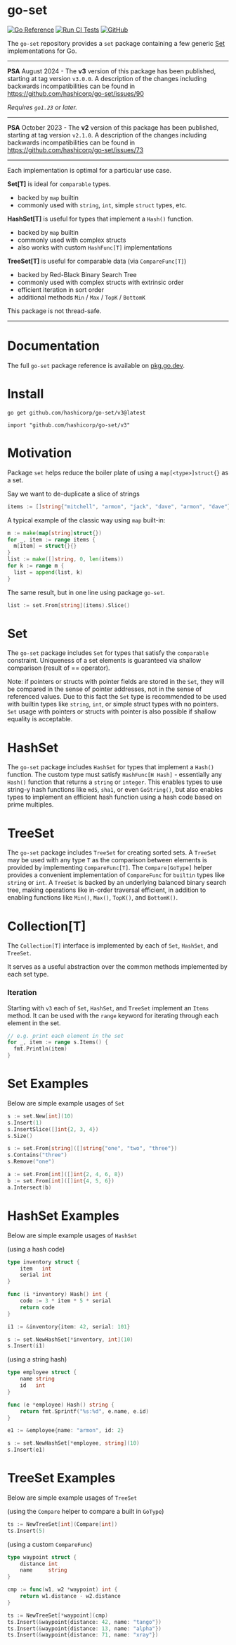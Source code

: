 # go-set

[![Go Reference](https://pkg.go.dev/badge/github.com/hashicorp/go-set.svg)](https://pkg.go.dev/github.com/hashicorp/go-set/v3)
[![Run CI Tests](https://github.com/hashicorp/go-set/actions/workflows/ci.yaml/badge.svg)](https://github.com/hashicorp/go-set/actions/workflows/ci.yaml)
[![GitHub](https://img.shields.io/github/license/hashicorp/go-set)](LICENSE)

The `go-set` repository provides a `set` package containing a few
generic [Set](https://en.wikipedia.org/wiki/Set) implementations for Go.

---

**PSA** August 2024 - The **v3** version of this package has been published,
starting at tag version `v3.0.0`. A description of the changes including
backwards incompatibilities can be found in https://github.com/hashicorp/go-set/issues/90

_Requires `go1.23` or later._

---

**PSA** October 2023 - The **v2** version of this package has been published,
starting at tag version `v2.1.0`. A description of the changes including
backwards incompatibilities can be found in https://github.com/hashicorp/go-set/issues/73

---

Each implementation is optimal for a particular use case.

**Set[T]** is ideal for `comparable` types.
  - backed by `map` builtin
  - commonly used with `string`, `int`, simple `struct` types, etc.

**HashSet[T]** is useful for types that implement a `Hash()` function.
  - backed by `map` builtin
  - commonly used with complex structs
  - also works with custom `HashFunc[T]` implementations

**TreeSet[T]** is useful for comparable data (via `CompareFunc[T]`)
  - backed by Red-Black Binary Search Tree
  - commonly used with complex structs with extrinsic order
  - efficient iteration in sort order
  - additional methods `Min` / `Max` / `TopK` / `BottomK`

This package is not thread-safe.

---

# Documentation

The full `go-set` package reference is available on [pkg.go.dev](https://pkg.go.dev/github.com/hashicorp/go-set/v3).

# Install

```shell
go get github.com/hashicorp/go-set/v3@latest
```

```shell
import "github.com/hashicorp/go-set/v3"
```

# Motivation

Package `set` helps reduce the boiler plate of using a `map[<type>]struct{}` as a set.

Say we want to de-duplicate a slice of strings
```go
items := []string{"mitchell", "armon", "jack", "dave", "armon", "dave"}
```

A typical example of the classic way using `map` built-in:
```go
m := make(map[string]struct{})
for _, item := range items {
  m[item] = struct{}{}
}
list := make([]string, 0, len(items))
for k := range m {
  list = append(list, k)
}
```

The same result, but in one line using package `go-set`.
```go
list := set.From[string](items).Slice()
```

# Set

The `go-set` package includes `Set` for types that satisfy the `comparable` constraint.
Uniqueness of a set elements is guaranteed via shallow comparison (result of == operator).

Note: if pointers or structs with pointer fields are stored in the `Set`, they will
be compared in the sense of pointer addresses, not in the sense of referenced values.
Due to this fact the `Set` type is recommended to be used with builtin types like
`string`, `int`, or simple struct types with no pointers. `Set` usage with pointers or 
structs with pointer is also possible if shallow equality is acceptable.

# HashSet

The `go-set` package includes `HashSet` for types that implement a `Hash()` function.
The custom type must satisfy `HashFunc[H Hash]` - essentially any `Hash()` function
that returns a `string` or `integer`. This enables types to use string-y hash
functions like `md5`, `sha1`, or even `GoString()`, but also enables types to
implement an efficient hash function using a hash code based on prime multiples.

# TreeSet

The `go-set` package includes `TreeSet` for creating sorted sets. A `TreeSet` may
be used with any type `T` as the comparison between elements is provided by implementing
`CompareFunc[T]`. The `Compare[GoType]` helper provides a convenient implementation of
`CompareFunc` for `builtin` types like `string` or `int`. A `TreeSet` is backed by
an underlying balanced binary search tree, making operations like in-order traversal
efficient, in addition to enabling functions like `Min()`, `Max()`, `TopK()`, and
`BottomK()`.

# Collection[T]

The `Collection[T]` interface is implemented by each of `Set`, `HashSet`, and `TreeSet`.

It serves as a useful abstraction over the common methods implemented by each set type.

### Iteration

Starting with `v3` each of `Set`, `HashSet`, and `TreeSet` implement an `Items`
method. It can be used with the `range` keyword for iterating through each 
element in the set.

```go
// e.g. print each element in the set
for _, item := range s.Items() {
  fmt.Println(item)
}
```

# Set Examples

Below are simple example usages of `Set`

```go
s := set.New[int](10)
s.Insert(1)
s.InsertSlice([]int{2, 3, 4})
s.Size()
```

```go
s := set.From[string]([]string{"one", "two", "three"})
s.Contains("three")
s.Remove("one")
```


```go
a := set.From[int]([]int{2, 4, 6, 8})
b := set.From[int]([]int{4, 5, 6})
a.Intersect(b)
```

# HashSet Examples

Below are simple example usages of `HashSet`

(using a hash code)
```go
type inventory struct {
    item   int
    serial int
}

func (i *inventory) Hash() int {
    code := 3 * item * 5 * serial
    return code
}

i1 := &inventory{item: 42, serial: 101}

s := set.NewHashSet[*inventory, int](10)
s.Insert(i1)
```

(using a string hash)
```go
type employee struct {
    name string
    id   int
}

func (e *employee) Hash() string {
    return fmt.Sprintf("%s:%d", e.name, e.id)
}

e1 := &employee{name: "armon", id: 2}

s := set.NewHashSet[*employee, string](10)
s.Insert(e1)
```

# TreeSet Examples

Below are simple example usages of `TreeSet`

(using the `Compare` helper to compare a built in `GoType`)

```go
ts := NewTreeSet[int](Compare[int])
ts.Insert(5)
```

(using a custom `CompareFunc`)

```go
type waypoint struct {
    distance int
    name     string
}

cmp := func(w1, w2 *waypoint) int {
    return w1.distance - w2.distance
}

ts := NewTreeSet[*waypoint](cmp)
ts.Insert(&waypoint{distance: 42, name: "tango"})
ts.Insert(&waypoint{distance: 13, name: "alpha"})
ts.Insert(&waypoint{distance: 71, name: "xray"})
```

